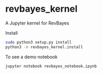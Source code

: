# revbayes_kernel
A Jupyter kernel for RevBayes

Install

```sh
sudo python3 setup.py install
python3 -m revbayes_kernel.install
```

To see a demo notebook
```sh
jupyter notebook revbayes_notebook.ipynb
```
